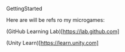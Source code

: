 GettingStarted

Here are will be refs ro my microgames:

(GitHub Learning Lab)[https://lab.github.com]

(Unity Learn)[https://learn.unity.com]
